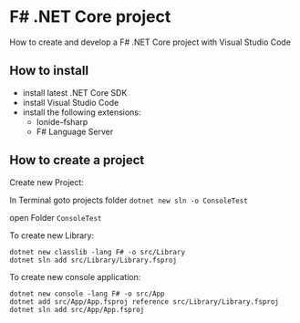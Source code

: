 # F# .NET Core project
How to create and develop a F# .NET Core project with Visual Studio Code
## How to install
* install latest .NET Core SDK
* install Visual Studio Code
* install the following extensions:
  * Ionide-fsharp
  * F# Language Server
## How to create a project
Create new Project:

In Terminal goto projects folder
```dotnet new sln -o ConsoleTest```

open Folder ```ConsoleTest```

To create new Library:
```
dotnet new classlib -lang F# -o src/Library
dotnet sln add src/Library/Library.fsproj
```

To create new console application:
```
dotnet new console -lang F# -o src/App
dotnet add src/App/App.fsproj reference src/Library/Library.fsproj
dotnet sln add src/App/App.fsproj
```